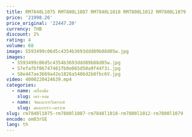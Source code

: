 ```yaml
---
title: RM7840L1075 RM7800L1087 RM7840L1018 RM7800L1012 RM7800L1079
price: '21998.26'
price_original: '22447.20'
currency: THB
discount: 2%
rating: 4
volume: 68
image: S593499c06d5c4354b3693ddd89b88d05w.jpg
images:
  - S593499c06d5c4354b3693ddd89b88d05w.jpg
  - S7efafbf06747461fb0e065d50a9f44f3i.jpg
  - S8e447ae3669a42e1826a5406d2b8fbc6V.jpg
video: 4000220424639.mp4
categories:
  - name: เครื่องมือ
    slug: เคร-องม
  - name: วัดและการวิเคราะห์
    slug: ดและการว-เคราะห
slug: rm7840l1075-rm7800l1087-rm7840l1018-rm7800l1012-rm7800l1079
encode: om03rGE
lang: th
---
```

  